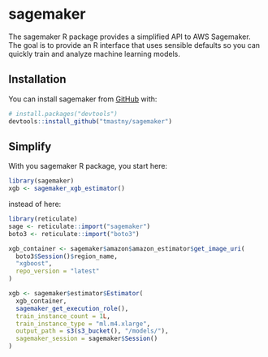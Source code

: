 
<!-- README.md is generated from README.Rmd. Please edit that file -->

# sagemaker

<!-- badges: start -->

<!-- badges: end -->

The sagemaker R package provides a simplified API to AWS Sagemaker. The
goal is to provide an R interface that uses sensible defaults so you can
quickly train and analyze machine learning models.

## Installation

You can install sagemaker from [GitHub](https://github.com/) with:

``` r
# install.packages("devtools")
devtools::install_github("tmastny/sagemaker")
```

## Simplify

With you sagemaker R package, you start here:

``` r
library(sagemaker)
xgb <- sagemaker_xgb_estimator()
```

instead of here:

``` r
library(reticulate)
sage <- reticulate::import("sagemaker")
boto3 <- reticulate::import("boto3")

xgb_container <- sagemaker$amazon$amazon_estimator$get_image_uri(
  boto3$Session()$region_name,
  "xgboost",
  repo_version = "latest"
)

xgb <- sagemaker$estimator$Estimator(
  xgb_container,
  sagemaker_get_execution_role(),
  train_instance_count = 1L,
  train_instance_type = "ml.m4.xlarge",
  output_path = s3(s3_bucket(), "/models/"),
  sagemaker_session = sagemaker$Session()
)
```
